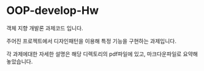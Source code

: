 # OOP-develop-Hw

객체 지향 개발론 과제코드 입니다.

주어진 프로젝트에서 디자인패턴을 이용해 특정 기능을 구현하는 과제입니다.

각 과제에대한 자세한 설명은 해당 디렉토리의 pdf파일에 있고, 마크다운파일로 요약해놓았습니다.
